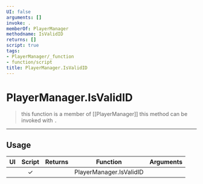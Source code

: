 ```yaml
---
UI: false
arguments: []
invoke: .
memberOf: PlayerManager
methodname: IsValidID
returns: []
script: true
tags:
- PlayerManager/_function
- function/script
title: PlayerManager.IsValidID
---
```

# PlayerManager.IsValidID
> this function is a member of [[PlayerManager]]
> this method can be invoked with `.`
-----
## Usage
|  UI | Script | Returns | Function | Arguments |
|:---:|:------:|-------:|:--------:|:---------|
| |✓||PlayerManager.IsValidID||
